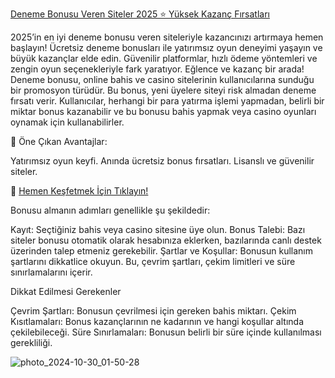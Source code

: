 <a href="https://cutt.ly/De1fzzrU" rel="nofollow">Deneme Bonusu Veren Siteler 2025 ⭐ Yüksek Kazanç Fırsatları</a>



2025’in en iyi deneme bonusu veren siteleriyle kazancınızı artırmaya hemen başlayın! Ücretsiz deneme bonusları ile yatırımsız oyun deneyimi yaşayın ve büyük kazançlar elde edin. Güvenilir platformlar, hızlı ödeme yöntemleri ve zengin oyun seçenekleriyle fark yaratıyor. Eğlence ve kazanç bir arada! Deneme bonusu, online bahis ve casino sitelerinin kullanıcılarına sunduğu bir promosyon türüdür. Bu bonus, yeni üyelere siteyi risk almadan deneme fırsatı verir. Kullanıcılar, herhangi bir para yatırma işlemi yapmadan, belirli bir miktar bonus kazanabilir ve bu bonusu bahis yapmak veya casino oyunları oynamak için kullanabilirler.


📌 Öne Çıkan Avantajlar:

 Yatırımsız oyun keyfi.
 Anında ücretsiz bonus fırsatları.
 Lisanslı ve güvenilir siteler.
 
🔗 <a href="https://cutt.ly/De1fzzrU" rel="nofollow">Hemen Keşfetmek İçin Tıklayın!</a>


Bonusu almanın adımları genellikle şu şekildedir:

Kayıt: Seçtiğiniz bahis veya casino sitesine üye olun.
Bonus Talebi: Bazı siteler bonusu otomatik olarak hesabınıza eklerken, bazılarında canlı destek üzerinden talep etmeniz gerekebilir.
Şartlar ve Koşullar: Bonusun kullanım şartlarını dikkatlice okuyun. Bu, çevrim şartları, çekim limitleri ve süre sınırlamalarını içerir.



Dikkat Edilmesi Gerekenler

Çevrim Şartları: Bonusun çevrilmesi için gereken bahis miktarı.
Çekim Kısıtlamaları: Bonus kazançlarının ne kadarının ve hangi koşullar altında çekilebileceği.
Süre Sınırlamaları: Bonusun belirli bir süre içinde kullanılması gerekliliği.


![photo_2024-10-30_01-50-28](https://github.com/user-attachments/assets/70ba991b-37ae-446d-bc1a-6ed0d656e70a)
